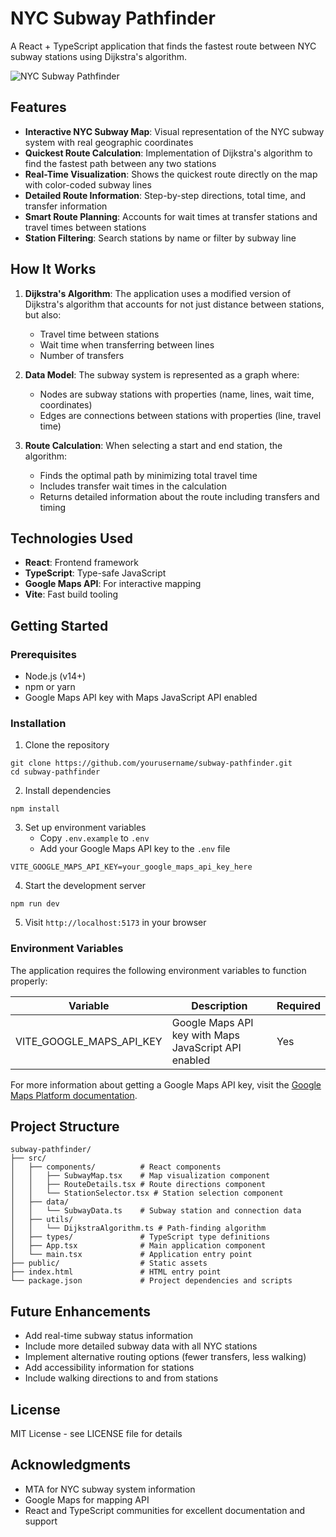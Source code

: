 # NYC Subway Pathfinder

A React + TypeScript application that finds the fastest route between NYC subway stations using Dijkstra's algorithm.

![NYC Subway Pathfinder](./src/assets/app-screenshot.png)

## Features

- **Interactive NYC Subway Map**: Visual representation of the NYC subway system with real geographic coordinates
- **Quickest Route Calculation**: Implementation of Dijkstra's algorithm to find the fastest path between any two stations
- **Real-Time Visualization**: Shows the quickest route directly on the map with color-coded subway lines
- **Detailed Route Information**: Step-by-step directions, total time, and transfer information
- **Smart Route Planning**: Accounts for wait times at transfer stations and travel times between stations
- **Station Filtering**: Search stations by name or filter by subway line

## How It Works

1. **Dijkstra's Algorithm**: The application uses a modified version of Dijkstra's algorithm that accounts for not just distance between stations, but also:
   - Travel time between stations
   - Wait time when transferring between lines
   - Number of transfers

2. **Data Model**: The subway system is represented as a graph where:
   - Nodes are subway stations with properties (name, lines, wait time, coordinates)
   - Edges are connections between stations with properties (line, travel time)

3. **Route Calculation**: When selecting a start and end station, the algorithm:
   - Finds the optimal path by minimizing total travel time
   - Includes transfer wait times in the calculation
   - Returns detailed information about the route including transfers and timing

## Technologies Used

- **React**: Frontend framework
- **TypeScript**: Type-safe JavaScript
- **Google Maps API**: For interactive mapping
- **Vite**: Fast build tooling

## Getting Started

### Prerequisites

- Node.js (v14+)
- npm or yarn
- Google Maps API key with Maps JavaScript API enabled

### Installation

1. Clone the repository
```
git clone https://github.com/yourusername/subway-pathfinder.git
cd subway-pathfinder
```

2. Install dependencies
```
npm install
```

3. Set up environment variables
   - Copy `.env.example` to `.env`
   - Add your Google Maps API key to the `.env` file
```
VITE_GOOGLE_MAPS_API_KEY=your_google_maps_api_key_here
```

4. Start the development server
```
npm run dev
```

5. Visit `http://localhost:5173` in your browser

### Environment Variables

The application requires the following environment variables to function properly:

| Variable | Description | Required |
|----------|-------------|----------|
| VITE_GOOGLE_MAPS_API_KEY | Google Maps API key with Maps JavaScript API enabled | Yes |

For more information about getting a Google Maps API key, visit the [Google Maps Platform documentation](https://developers.google.com/maps/documentation/javascript/get-api-key).

## Project Structure

```
subway-pathfinder/
├── src/
│   ├── components/          # React components
│   │   ├── SubwayMap.tsx    # Map visualization component
│   │   ├── RouteDetails.tsx # Route directions component 
│   │   └── StationSelector.tsx # Station selection component
│   ├── data/
│   │   └── SubwayData.ts    # Subway station and connection data
│   ├── utils/
│   │   └── DijkstraAlgorithm.ts # Path-finding algorithm
│   ├── types/               # TypeScript type definitions
│   ├── App.tsx              # Main application component
│   └── main.tsx             # Application entry point
├── public/                  # Static assets
├── index.html               # HTML entry point
└── package.json             # Project dependencies and scripts
```

## Future Enhancements

- Add real-time subway status information
- Include more detailed subway data with all NYC stations
- Implement alternative routing options (fewer transfers, less walking)
- Add accessibility information for stations
- Include walking directions to and from stations

## License

MIT License - see LICENSE file for details

## Acknowledgments

- MTA for NYC subway system information
- Google Maps for mapping API
- React and TypeScript communities for excellent documentation and support
